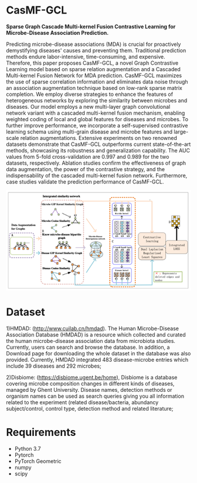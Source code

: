 # CasMF-GCL
**Sparse Graph Cascade Multi-kernel Fusion Contrastive Learning for Microbe-Disease Association Prediction.**

Predicting microbe-disease associations (MDA) is crucial for proactively demystifying diseases' causes and preventing them. Traditional prediction methods endure labor-intensive, time-consuming, and expensive. 
Therefore, this paper proposes CasMF-GCL, a novel Graph Contrastive Learning model based on sparse relation augmentation and a Cascaded Multi-kernel Fusion Network for MDA prediction. CasMF-GCL maximizes the use of sparse correlation information and eliminates data noise through an association augmentation technique based on low-rank sparse matrix completion. We employ diverse strategies to enhance the features of heterogeneous networks by exploring the similarity between microbes and diseases. Our model employs a new multi-layer graph convolutional network variant with a cascaded multi-kernel fusion mechanism, enabling weighted coding of local and global features for diseases and microbes. To further improve performance, we incorporate a self-supervised contrastive learning schema using multi-grain disease and microbe features and large-scale relation augmentations. Extensive experiments on two renowned datasets demonstrate that CasMF-GCL outperforms current state-of-the-art methods, showcasing its robustness and generalization capability. The AUC values from 5-fold cross-validation are 0.997 and 0.989 for the two datasets, respectively. Ablation studies confirm the effectiveness of graph data augmentation, the power of the contrastive strategy, and the indispensability of the cascaded multi-kernel fusion network. Furthermore, case studies validate the prediction performance of CasMF-GCL.


![img.png](flowchat.png)

# Dataset
1)HMDAD: (http://www.cuilab.cn/hmdad). The Human Microbe-Disease Association Database (HMDAD) is a resource which collected and curated the human microbe-disease association data from microbiota studies. Currently, users can search and browse the database. In addition, a Download page for downloading the whole dataset in the database was also provided. Currently, HMDAD integrated 483 disease-microbe entries which include 39 diseases and 292 microbes;

2)Disbiome: (https://disbiome.ugent.be/home), Disbiome is a database covering microbe composition changes in different kinds of diseases, managed by Ghent University. Disease names, detection methods or organism names can be used as search queries giving you all information related to the experiment (related disease/bacteria, abundancy subject/control, control type, detection method and related literature;


# Requirements
* Python 3.7
* Pytorch
* PyTorch Geometric
* numpy
* scipy